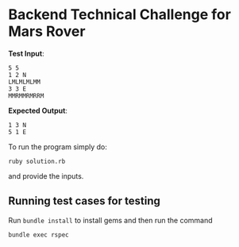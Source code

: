 # Backend Technical Challenge for Mars Rover 

**Test Input**:  
```
5 5
1 2 N
LMLMLMLMM
3 3 E
MMRMMRMRRM
```

**Expected Output**:  
```
1 3 N
5 1 E
````

To run the program simply do:  

`ruby solution.rb`

and provide the inputs.


## Running test cases for testing

Run `bundle install`  to install gems and then run the command

`bundle exec rspec`
